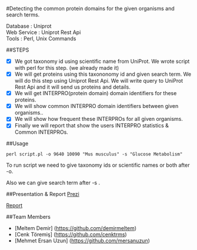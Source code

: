 #Detecting the common protein domains for the given organisms and search terms.

Database : Uniprot<br>
Web Service : Uniprot Rest Api<br>
Tools : Perl, Unix Commands<br>

##STEPS
- [x] We got taxonomy id using scientific name from UniProt. We wrote script with perl for this step. (we already made it)
- [x] We will get proteins using this taxononomy id and given search term. We will do this step using Uniprot Rest Api. We will write query to UniProt Rest Api and it will send us proteins and details.
- [x] We will get INTERPRO(protein domain) domain identifiers for these proteins.
- [x] We will show common INTERPRO domain identifiers between given organisms..
- [x] We will show how frequent these INTERPROs for all given organisms.
- [x] Finally we will report that  show the users INTERPRO statistics  & Common INTERPROs.

##Usage
```
perl script.pl -o 9640 10090 "Mus musculus" -s "Glucose Metabolism"
```
To run script we need to give taxonomy ids or scientific names or both after -o.

Also we can give search term after -s .


##Presentation & Report
[Prezi](http://prezi.com/2g3yosohp-_1/?utm_campaign=share&utm_medium=copy&rc=ex0share)

[Report]()

##Team Members 

  * [Meltem Demir] (https://github.com/demirmeltem)
  * [Cenk Töremiş] (https://github.com/cenktrms)
  * [Mehmet Ersan Uzun] (https://github.com/mersanuzun)
